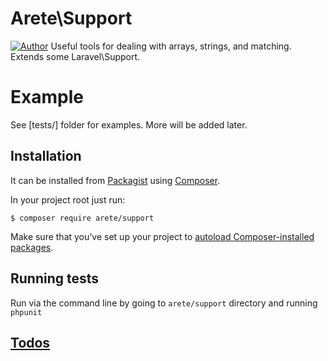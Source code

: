 # Arete\Support
[![Author](http://img.shields.io/badge/author-@aretecode-blue.svg)](https://twitter.com/aretecode)
Useful tools for dealing with arrays, strings, and matching. Extends some Laravel\Support. 

# Example
See [tests/] folder for examples.
More will be added later.

## Installation
It can be installed from [Packagist](https://packagist.org/planck-id) using [Composer](https://getcomposer.org/). 

In your project root just run:


`$ composer require arete/support`


Make sure that you’ve set up your project to [autoload Composer-installed packages](https://getcomposer.org/doc/00-intro.md#autoloading).


## Running tests
Run via the command line by going to `arete/support` directory and running `phpunit`

## [Todos](https://github.com/aretecode/planck-id/blob/master/TODO.md)